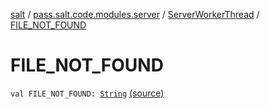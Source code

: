 [salt](../../index.md) / [pass.salt.code.modules.server](../index.md) / [ServerWorkerThread](index.md) / [FILE_NOT_FOUND](./-f-i-l-e_-n-o-t_-f-o-u-n-d.md)

# FILE_NOT_FOUND

`val FILE_NOT_FOUND: `[`String`](https://kotlinlang.org/api/latest/jvm/stdlib/kotlin/-string/index.html) [(source)](https://github.com/kurbaniec-tgm/salt/tree/master/code/modules/server/ServerWorkerThread.kt#L39)